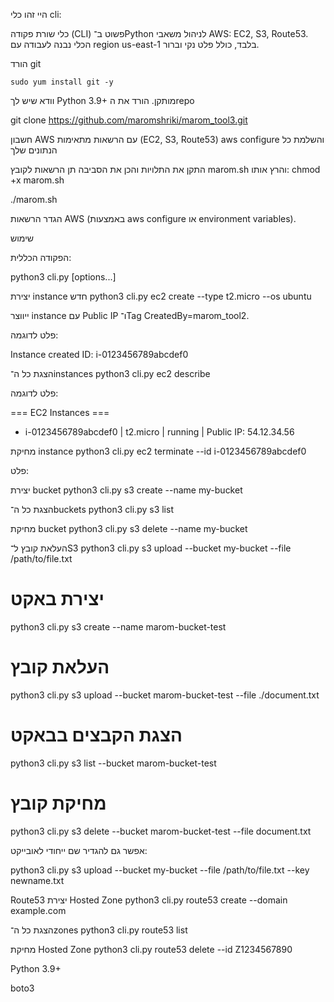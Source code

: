 היי זהו כלי cli:

כלי שורת פקודה (CLI) פשוט ב־Python לניהול משאבי AWS:
EC2, ‏S3, ‏Route53.
הכלי נבנה לעבודה עם region us-east-1 בלבד, כולל פלט נקי וברור.


הורד git 

    sudo yum install git -y
    
וודא שיש לך Python 3.9+ מותקן.
הורד את הrepo 

git clone https://github.com/maromshriki/marom_tool3.git

חשבון AWS עם הרשאות מתאימות (EC2, S3, Route53)
aws configure והשלמת כל הנתונים שלך

התקן את התלויות והכן את הסביבה תן הרשאות לקובץ marom.sh והרץ אותו:
chmod +x marom.sh

./marom.sh

הגדר הרשאות AWS (באמצעות aws configure או environment variables).

 שימוש

הפקודה הכללית:

python3 cli.py <resource> <action> [options...]


יצירת instance חדש
python3 cli.py ec2 create --type t2.micro --os ubuntu


 ייווצר instance עם Public IP ו־Tag CreatedBy=marom_tool2.

פלט לדוגמה:


Instance created ID: i-0123456789abcdef0

הצגת כל ה־instances
python3 cli.py ec2 describe


פלט לדוגמה:

=== EC2 Instances ===
- i-0123456789abcdef0 | t2.micro | running | Public IP: 54.12.34.56

מחיקת instance
python3 cli.py ec2 terminate --id i-0123456789abcdef0


פלט:




יצירת bucket
python3 cli.py s3 create --name my-bucket

הצגת כל ה־buckets
python3 cli.py s3 list

מחיקת bucket
python3 cli.py s3 delete --name my-bucket

העלאת קובץ ל־S3
python3 cli.py s3 upload --bucket my-bucket --file /path/to/file.txt
# יצירת באקט
python3 cli.py s3 create --name marom-bucket-test

# העלאת קובץ
python3 cli.py s3 upload --bucket marom-bucket-test --file ./document.txt

# הצגת הקבצים בבאקט
python3 cli.py s3 list --bucket marom-bucket-test

# מחיקת קובץ
python3 cli.py s3 delete --bucket marom-bucket-test --file document.txt



אפשר גם להגדיר שם ייחודי לאובייקט:

python3 cli.py s3 upload --bucket my-bucket --file /path/to/file.txt --key newname.txt

 Route53
יצירת Hosted Zone
python3 cli.py route53 create --domain example.com

הצגת כל ה־zones
python3 cli.py route53 list

מחיקת Hosted Zone
python3 cli.py route53 delete --id Z1234567890



Python 3.9+

boto3


